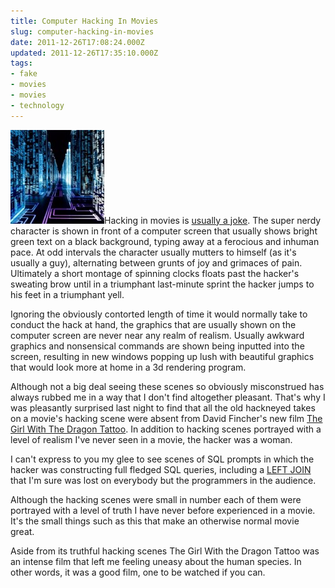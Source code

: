 ```yaml
---
title: Computer Hacking In Movies
slug: computer-hacking-in-movies
date: 2011-12-26T17:08:24.000Z
updated: 2011-12-26T17:35:10.000Z
tags:
- fake
- movies
- movies
- technology
---
```


<a href="http://blog.harrywolff.com/2011/12/computer-hacking-in-movies/computer_hacking/" rel="attachment wp-att-1974"><img src="/images/posts/2011/12/computer_hacking-150x150.jpg" alt="" title="computer_hacking" width="150" height="150" class="alignleft size-thumbnail wp-image-1974" /></a>Hacking in movies is <a href="http://io9.com/5643388/the-10-goofiest-computer-hacking-scenes-in-cinema-history/gallery/1">usually a joke</a>.  The super nerdy character is shown in front of a computer screen that usually shows bright green text on a black background, typing away at a ferocious and inhuman pace.  At odd intervals the character usually mutters to himself (as it's usually a guy), alternating between grunts of joy and grimaces of pain.  Ultimately a short montage of spinning clocks floats past the hacker's sweating brow until in a triumphant last-minute sprint the hacker jumps to his feet in a triumphant yell.

Ignoring the obviously contorted length of time it would normally take to conduct the hack at hand, the graphics that are usually shown on the computer screen are never near any realm of realism.  Usually awkward graphics and nonsensical commands are shown being inputted into the screen, resulting in new windows popping up lush with beautiful graphics that would look more at home in a 3d rendering program.
<!--more-->
Although not a big deal seeing these scenes so obviously misconstrued has always rubbed me in a way that I don't find altogether pleasant.  That's why I was pleasantly surprised last night to find that all the old hackneyed takes on a movie's hacking scene were absent from David Fincher's new film <a href="http://www.imdb.com/title/tt1568346/">The Girl With The Dragon Tattoo</a>.  In addition to hacking scenes portrayed with a level of realism I've never seen in a movie, the hacker was a woman.

I can't express to you my glee to see scenes of SQL prompts in which the hacker was constructing full fledged SQL queries, including a <a href="http://en.wikipedia.org/wiki/Join_%28SQL%29">LEFT JOIN</a> that I'm sure was lost on everybody but the programmers in the audience.

Although the hacking scenes were small in number each of them were portrayed with a level of truth I have never before experienced in a movie.  It's the small things such as this that make an otherwise normal movie great.

Aside from its truthful hacking scenes The Girl With the Dragon Tattoo was an intense film that left me feeling uneasy about the human species.  In other words, it was a good film, one to be watched if you can.
